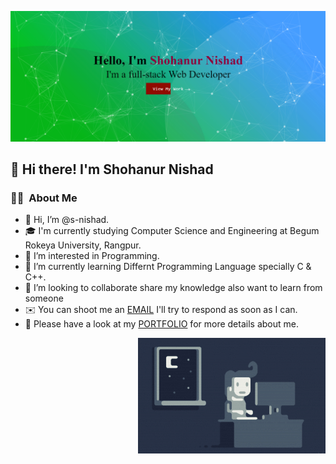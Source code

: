 ![Shohanur Nishad](https://github.com/s-nishad/findnishad.com/blob/main/assets/img/web.png)

<h2>🤙 Hi there! I'm Shohanur Nishad</h2>

<!-- ## 👋 &nbsp;Hey there! I'm Shohanur Nishad -->

### 🤗‍💻 &nbsp;About Me

- 👋 Hi, I’m @s-nishad.
- 🎓 I'm currently studying Computer Science and Engineering at Begum Rokeya University, Rangpur.
- 👀 I’m interested in Programming.
- 🌱 I’m currently learning Differnt Programming Language specially C & C++.
- 💞️ I’m looking to collaborate share my knowledge also want to learn from someone
- ✉️ You can shoot me an [EMAIL](mailto:shohanurnishad@gmail.com) I'll try to respond as soon as I can.
- 📄 Please have a look at my [PORTFOLIO](nishadsplanet.ml) for more details about me.

<img alt="Night Coding" src="https://raw.githubusercontent.com/AVS1508/AVS1508/master/assets/Night-Coding.gif" align="right"/>
